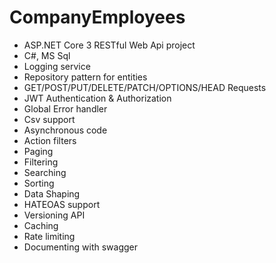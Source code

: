 # CompanyEmployees

- ASP.NET Core 3 RESTful Web Api project
- C#, MS Sql
- Logging service
- Repository pattern for entities
- GET/POST/PUT/DELETE/PATCH/OPTIONS/HEAD Requests
- JWT Authentication & Authorization
- Global Error handler
- Csv support 
- Asynchronous code
- Action filters
- Paging
- Filtering
- Searching
- Sorting
- Data Shaping
- HATEOAS support
- Versioning API
- Caching
- Rate limiting
- Documenting with swagger
